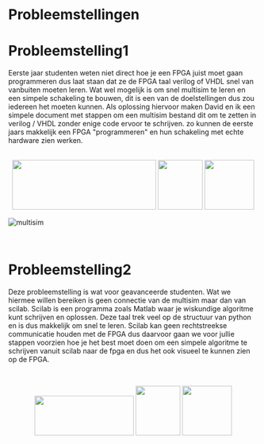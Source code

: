 # **Probleemstellingen**

# Probleemstelling1
Eerste jaar studenten weten niet direct hoe je een FPGA juist moet gaan programmeren dus laat staan dat ze de FPGA taal verilog of VHDL snel van vanbuiten moeten leren. Wat wel mogelijk is om snel multisim te leren en een simpele schakeling te bouwen, dit is een van de doelstellingen dus zou iedereen het moeten kunnen. Als oplossing hiervoor maken David en ik een simpele document met stappen om een multisim bestand dit om te zetten in verilog / VHDL zonder enige code ervoor te schrijven. zo kunnen de eerste jaars makkelijk een FPGA "programmeren" en hun schakeling met echte hardware zien werken.  
<br>
<p align="center">
<img img width="290" height="100" src='../../img/multisim.png'></img>
<img img width="90" height="100" src='../../img/arrow2.png'></img>
<img width="100" height="100" img src='../../img/fpga.png'></img>

![multisim](../../img/multisim.png "multisim")

</p>
<br>

# Probleemstelling2
Deze probleemstelling is wat voor geavanceerde studenten. Wat we hiermee willen bereiken is geen connectie van de multisim maar dan van scilab. Scilab is een programma zoals Matlab waar je wiskundige algoritme kunt schrijven en oplossen. Deze taal trek veel op de structuur van python en is dus makkelijk om snel te leren. Scilab kan geen rechtstreekse communicatie houden met de FPGA dus daarvoor gaan we voor jullie stappen voorzien hoe je het best moet doen om een simpele algoritme te schrijven vanuit scilab naar de fpga en dus het ook visueel te kunnen zien op de FPGA.

<br>

<p align="center">
<img img width="200" height="80" src='../../img/scilab.png'></img>
<img img width="90" height="100" src='../../img/arrow2.png'></img>
<img width="100" height="100" img src='../../img/fpga.png'></img>

</p>